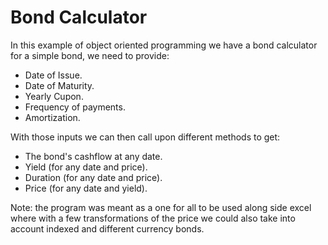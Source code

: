 # Bond Calculator

In this example of object oriented programming we have a bond calculator for a simple bond, we need to provide:
* Date of Issue.
* Date of Maturity.
* Yearly Cupon.
* Frequency of payments.
* Amortization.

With those inputs we can then call upon different methods to get:
* The bond's cashflow at any date.
* Yield (for any date and price).
* Duration (for any date and price).
* Price (for any date and yield).

Note: the program was meant as a one for all to be used along side excel where with a few transformations of the price we could also take into account indexed and different currency bonds.
